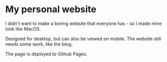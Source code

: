 # My personal website

I didn't want to make a boring website that everyone has - so I made mine look like MacOS.

Designed for desktop, but can also be viewed on mobile.
The website still needs some work, like the blog.

The page is deployed to Github Pages.